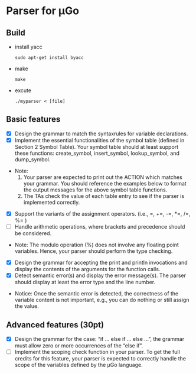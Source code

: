 # Parser for μGo

## Build 
* install yacc
    ```
    sudo apt-get install byacc
    ```
* make
    ```
    make
    ```
* excute
    ```
    ./myparser < [file]
    ```

## Basic features 
- [x] Design the grammar to match the syntaxrules for variable declarations. 
- [x] Implement the essential functionalities of the symbol table (defined in Section 2
Symbol Table). Your symbol table should at least support these functions:
create_symbol, insert_symbol, lookup_symbol, and dump_symbol. 
* Note: 
    1. Your parser are expected to print out the ACTION which matches your grammar. You should reference the examples below to format the output messages for
the above symbol table functions.
    2. The TAs check the value of each table entry to see if the parser is implemented correctly.
- [x] Support the variants of the assignment operators.
(i.e., =, +=, -=, *=, /=, %= ) 
- [ ] Handle arithmetic operations, where brackets and precedence should be considered.
* Note: The modulo operation (%) does not involve any floating point variables. Hence,
your parser should perform the type checking.
- [x] Design the grammar for accepting the print and println invocations and display the
contents of the arguments for the function calls. 
- [x] Detect semantic error(s) and display the error message(s). The parser should display at
least the error type and the line number. 
* Notice: Once the semantic error is detected, the correctness of the variable content is not
important, e.g., you can do nothing or still assign the value.
## Advanced features (30pt)
- [x] Design the grammar for the case: “if ... else if ... else ...”, the grammar must allow zero or more occurrences of the “else if”. 
- [ ] Implement the scoping check function in your parser. To get the full credits for this
feature, your parser is expected to correctly handle the scope of the variables defined
by the μGo language.